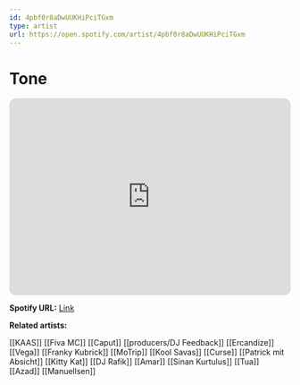 ```yaml
---
id: 4pbf0r8aDwUUKHiPciTGxm
type: artist
url: https://open.spotify.com/artist/4pbf0r8aDwUUKHiPciTGxm
---
```

# Tone

<iframe style="border-radius:12px" src="https://open.spotify.com/embed/artist/4pbf0r8aDwUUKHiPciTGxm" width="100%" height="352" frameBorder="0" allowfullscreen="" allow="autoplay; clipboard-write; encrypted-media; fullscreen; picture-in-picture" loading="lazy"></iframe>

**Spotify URL:** [Link](https://open.spotify.com/artist/4pbf0r8aDwUUKHiPciTGxm)

**Related artists:**

[[KAAS]]
[[Fiva MC]]
[[Caput]]
[[producers/DJ Feedback]]
[[Ercandize]]
[[Vega]]
[[Franky Kubrick]]
[[MoTrip]]
[[Kool Savas]]
[[Curse]]
[[Patrick mit Absicht]]
[[Kitty Kat]]
[[DJ Rafik]]
[[Amar]]
[[Sinan Kurtulus]]
[[Tua]]
[[Azad]]
[[Manuellsen]]
